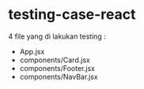 # testing-case-react

4 file yang di lakukan testing :

- App.jsx
- components/Card.jsx
- components/Footer.jsx
- components/NavBar.jsx
